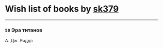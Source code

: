 # Wish list of books by [sk379](https://plus.google.com/u/0/104993798183193187530/)
---

### `50` Эра титанов
А. Дж. Риддл

